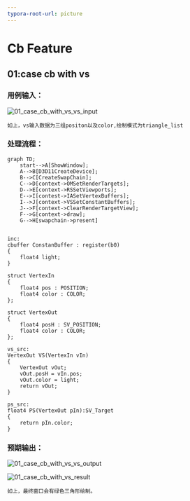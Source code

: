 ```yaml
---
typora-root-url: picture
---
```


# Cb Feature

## 01:case cb with vs

### 用例输入：

![01_case_cb_with_vs_vs_input](/01_case_cb_with_vs_vs_input.png)



```
如上，vs输入数据为三组positon以及color,绘制模式为triangle_list
```



### 处理流程：

```mermaid
graph TD;
	start-->A[ShowWindow];
	A-->B[D3D11CreateDevice];
	B-->C[CreateSwapChain];
	C-->D[context->OMSetRenderTargets];
	D-->E[context->RSSetViewports];
	E-->I[contest->IASetVertexBuffers];
	I-->J[context->VSSetConstantBuffers];
	J-->F[context->ClearRenderTargetView];
	F-->G[context->draw];
	G-->H[swapchain->present]
	
```



```hlsl
inc:
cbuffer ConstanBuffer : register(b0)
{
    float4 light;
}

struct VertexIn
{
    float4 pos : POSITION;
    float4 color : COLOR;    
};

struct VertexOut
{
    float4 posH : SV_POSITION;
    float4 color : COLOR;
};

```

```hlsl
vs_src:
VertexOut VS(VertexIn vIn)
{
    VertexOut vOut;
    vOut.posH = vIn.pos;
    vOut.color = light;
    return vOut;
}
```

```hlsl
ps_src:
float4 PS(VertexOut pIn):SV_Target
{    
    return pIn.color;
}

```

### 预期输出：

![01_case_cb_with_vs_vs_output](/01_case_cb_with_vs_vs_output.png)



![01_case_cb_with_vs_result](/01_case_cb_with_vs_result.png)



```
如上，最终窗口会有绿色三角形绘制。
```

